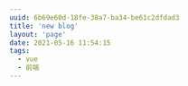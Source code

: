 ```yaml
---
uuid: 6b69e60d-18fe-38a7-ba34-be61c2dfdad3
title: 'new blog'
layout: 'page'
date: 2021-05-16 11:54:15
tags:
  - vue
  - 前端
---
```

